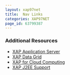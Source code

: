 ```yaml
---
layout: xap97net
title:  Nav Links
categories: XAP97NET
page_id: 63799387
---
```


### Additional Resources

- [XAP Application Server](http://www.gigaspaces.com/xap)
- [XAP Data Grid](http://www.gigaspaces.com/xap)
- [XAP for Cloud Computing](http://www.gigaspaces.com/cloud)
- [XAP J2EE Support](http://www.gigaspaces.com/j2ee)
